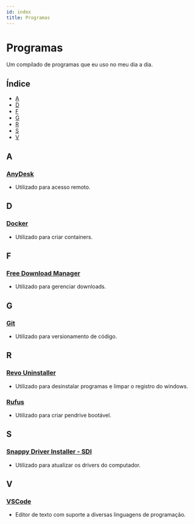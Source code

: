 ```yaml
---
id: index
title: Programas
---
```


# Programas

Um compilado de programas que eu uso no meu dia a dia.

## Índice

- [A](#a)
- [D](#d)
- [F](#f)
- [G](#g)
- [R](#r)
- [S](#s)
- [V](#v)

## A

### [AnyDesk](https://anydesk.com/pt)
  - Utilizado para acesso remoto.

## D

### [Docker](https://www.docker.com/)
  - Utilizado para criar containers.

## F

### [Free Download Manager](https://www.freedownloadmanager.org/)
  - Utilizado para gerenciar downloads.

## G

### [Git](https://git-scm.com/)
  - Utilizado para versionamento de código.

## R

### [Revo Uninstaller](https://www.revouninstaller.com/)
  - Utilizado para desinstalar programas e limpar o registro do windows.

### [Rufus](https://rufus.ie/)
  - Utilizado para criar pendrive bootável.

## S

### [Snappy Driver Installer - SDI](https://sdi-tool.org/)
  - Utilizado para atualizar os drivers do computador.

## V

### [VSCode](https://code.visualstudio.com/)
  - Editor de texto com suporte a diversas linguagens de programação.